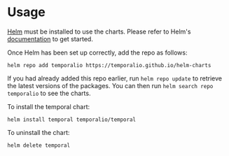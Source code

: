 # Usage

[Helm](https://helm.sh) must be installed to use the charts.  Please refer to
Helm's [documentation](https://helm.sh/docs) to get started.

Once Helm has been set up correctly, add the repo as follows:

  `helm repo add temporalio https://temporalio.github.io/helm-charts`

If you had already added this repo earlier, run `helm repo update` to retrieve
the latest versions of the packages.  You can then run `helm search repo
temporalio` to see the charts.

To install the temporal chart:

  `helm install temporal temporalio/temporal`

To uninstall the chart:

  `helm delete temporal`
